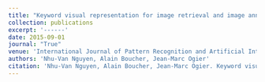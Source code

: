 ```yaml
---
title: "Keyword visual representation for image retrieval and image annotation"
collection: publications
excerpt: '------'
date: 2015-09-01
journal: "True"
venue: 'International Journal of Pattern Recognition and Artificial Intelligence'
authors: 'Nhu-Van Nguyen, Alain Boucher, Jean-Marc Ogier'
citation: 'Nhu-Van Nguyen, Alain Boucher, Jean-Marc Ogier. Keyword visual representation for image retrieval and image annotation. (2015) <i> International Journal of Pattern Recognition and Artificial Intelligence</i>, 29(6), 1555010 (2015). <b>(SRJ ranking : Q2, Computer Vision)</b>'
---
```

